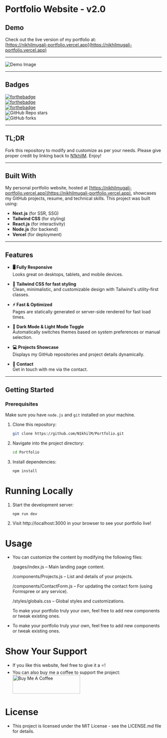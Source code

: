 # Portfolio Website - v2.0

## Demo

Check out the live version of my portfolio at:  
[https://nikhilmugali-portfolio.vercel.app](https://nikhilmugali-portfolio.vercel.app)

---

![Demo Image](./public/portfolio-demo-image.png)

---

## Badges

[![forthebadge](https://forthebadge.com/images/badges/built-with-love.svg)](https://forthebadge.com)  
[![forthebadge](https://forthebadge.com/images/badges/made-with-javascript.svg)](https://forthebadge.com)  
[![forthebadge](https://forthebadge.com/images/badges/open-source.svg)](https://forthebadge.com)  
![GitHub Repo stars](https://img.shields.io/github/stars/N1khilM/Portfolio?color=red&logo=github&style=for-the-badge)  
![GitHub forks](https://img.shields.io/github/forks/N1khilM/Portfolio?color=red&logo=github&style=for-the-badge)

---

## TL;DR

Fork this repository to modify and customize as per your needs. Please give proper credit by linking back to [N1khilM](https://github.com/N1khilM/Portfolio). Enjoy!

---

## Built With

My personal portfolio website, hosted at [https://nikhilmugali-portfolio.vercel.app](https://nikhilmugali-portfolio.vercel.app), showcases my GitHub projects, resume, and technical skills. This project was built using:

- **Next.js** (for SSR, SSG)
- **Tailwind CSS** (for styling)
- **React.js** (for interactivity)
- **Node.js** (for backend)
- **Vercel** (for deployment)

---

## Features

- **🖥️ Fully Responsive**  
  Looks great on desktops, tablets, and mobile devices.

- **🎨 Tailwind CSS for fast styling**  
  Clean, minimalistic, and customizable design with Tailwind's utility-first classes.

- **⚡ Fast & Optimized**  
  Pages are statically generated or server-side rendered for fast load times.

- **🌙 Dark Mode & Light Mode Toggle**  
  Automatically switches themes based on system preferences or manual selection.

- **💻 Projects Showcase**  
  Displays my GitHub repositories and project details dynamically.

- **📝 Contact**  
  Get in touch with me via the contact.

---

## Getting Started

### Prerequisites

Make sure you have `node.js` and `git` installed on your machine.

1. Clone this repository:

   ```bash
   git clone https://github.com/N1khilM/Portfolio.git

   ```

2. Navigate into the project directory:

   ```bash
   cd Portfolio

   ```

3. Install dependencies:

   ```bash
   npm install
   ```

# Running Locally

1. Start the development server:

   ```bash
   npm run dev

   ```

2. Visit http://localhost:3000 in your browser to see your portfolio live!

# Usage

- You can customize the content by modifying the following files:

  /pages/index.js – Main landing page content.

  /components/Projects.js – List and details of your projects.

  /components/ContactForm.js – For updating the contact form (using Formspree or any service).

  /styles/globals.css – Global styles and customizations.

  To make your portfolio truly your own, feel free to add new components or tweak existing ones.

- To make your portfolio truly your own, feel free to add new components or tweak existing ones.

# Show Your Support

- If you like this website, feel free to give it a ⭐️!
- You can also buy me a coffee to support the project:
  <a href="https://www.buymeacoffee.com/nikhilm" target="_blank"><img src="https://cdn.buymeacoffee.com/buttons/v2/default-violet.png" alt="Buy Me A Coffee" height="60px" width="217px"></a>

# License

- This project is licensed under the MIT License - see the LICENSE.md file for details.
